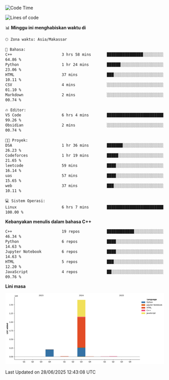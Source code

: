 <!--START_SECTION:waka-->
![Code Time](http://img.shields.io/badge/Code%20Time-292%20hrs%2032%20mins-blue)

![Lines of code](https://img.shields.io/badge/Sejak%20Hello%20World%20aku%20telah%20menulis-1.9%20million%20baris%20kode-blue)

📊 **Minggu ini menghabiskan waktu di** 

```text
🕑︎ Zona waktu: Asia/Makassar

💬 Bahasa: 
C++                      3 hrs 58 mins       ████████████████░░░░░░░░░   64.86 % 
Python                   1 hr 24 mins        ██████░░░░░░░░░░░░░░░░░░░   23.06 % 
HTML                     37 mins             ███░░░░░░░░░░░░░░░░░░░░░░   10.11 % 
CSV                      4 mins              ░░░░░░░░░░░░░░░░░░░░░░░░░   01.10 % 
Markdown                 2 mins              ░░░░░░░░░░░░░░░░░░░░░░░░░   00.74 % 

🔥 Editor: 
VS Code                  6 hrs 4 mins        █████████████████████████   99.26 % 
Obsidian                 2 mins              ░░░░░░░░░░░░░░░░░░░░░░░░░   00.74 % 

🐱‍💻 Proyek: 
DSA                      1 hr 36 mins        ███████░░░░░░░░░░░░░░░░░░   26.23 % 
Codeforces               1 hr 19 mins        █████░░░░░░░░░░░░░░░░░░░░   21.65 % 
leetcode                 59 mins             ████░░░░░░░░░░░░░░░░░░░░░   16.14 % 
uas                      57 mins             ████░░░░░░░░░░░░░░░░░░░░░   15.65 % 
web                      37 mins             ███░░░░░░░░░░░░░░░░░░░░░░   10.11 % 

💻 Sistem Operasi: 
Linux                    6 hrs 7 mins        █████████████████████████   100.00 % 
```

**Kebanyakan menulis dalam bahasa C++** 

```text
C++                      19 repos            ████████████░░░░░░░░░░░░░   46.34 % 
Python                   6 repos             ████░░░░░░░░░░░░░░░░░░░░░   14.63 % 
Jupyter Notebook         6 repos             ████░░░░░░░░░░░░░░░░░░░░░   14.63 % 
HTML                     5 repos             ███░░░░░░░░░░░░░░░░░░░░░░   12.20 % 
JavaScript               4 repos             ██░░░░░░░░░░░░░░░░░░░░░░░   09.76 % 
```



**Lini masa**

![Lines of Code chart](https://raw.githubusercontent.com/yusuf601/yusuf601/main/assets/bar_graph.png)


 Last Updated on 28/06/2025 12:43:08 UTC
<!--END_SECTION:waka-->

